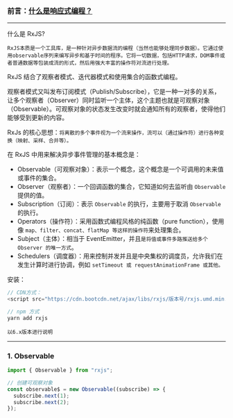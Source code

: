 ### 前言：[什么是响应式编程？](https://gist.github.com/staltz/868e7e9bc2a7b8c1f754)

---

什么是 RxJS?

    RxJS本质是一个工具库，是一种针对异步数据流的编程（当然也能够处理同步数据）。它通过使用observable序列来编写异步和基于时间的程序。它将一切数据，包括HTTP请求，DOM事件或者普通数据等包装成流的形式，然后用强大丰富的操作符对流进行处理。

RxJS 结合了观察者模式、迭代器模式和使用集合的函数式编程。

观察者模式又叫发布订阅模式（Publish/Subscribe），它是一种一对多的关系，让多个观察者（Observer）同时监听一个主体，这个主题也就是可观察对象（Observable）。可观察对象的状态发生改变时就会通知所有的观察者，使得他们能够受到更新的内容。

RxJs 的核心思想：`将离散的多个事件视为一个流来操作，流可以（通过操作符）进行各种变换（映射、采样、合并等）。`

在 RxJS 中用来解决异步事件管理的基本概念是：

- Observable（可观察对象）：表示一个概念，这个概念是一个可调用的未来值或事件的集合。
- Observer（观察者）：一个回调函数的集合，它知道如何去监听由 `Observable` 提供的值。
- Subscription（订阅）：表示 `Observable` 的执行，主要用于取消 `Observable` 的执行。
- Operators（操作符）：采用函数式编程风格的纯函数（pure function），使用像 `map、filter、concat、flatMap 等这样的操作符`来处理集合。
- Subject（主体）：相当于 EventEmitter，并且`是将值或事件多路推送给多个 Observer 的唯一方式`。
- Schedulers（调度器）：用来控制并发并且是中央集权的调度员，允许我们在发生计算时进行协调，例如 `setTimeout 或 requestAnimationFrame 或其他。`

安装：

```js
// CDN方式：
<script src="https://cdn.bootcdn.net/ajax/libs/rxjs/版本号/rxjs.umd.min.js"></script>

// npm 方式
yarn add rxjs
```

`以6.x版本进行说明`

---

### 1. Observable

```js
import { Observable } from "rxjs";

// 创建可观察对象
const observable$ = new Observable((subscribe) => {
  subscribe.next(1);
  subscribe.next(2);
});
```
